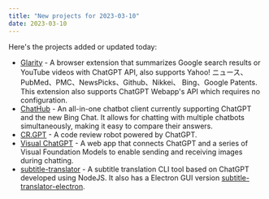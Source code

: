 ```yaml
---
title: "New projects for 2023-03-10"
date: 2023-03-10
---
```

Here's the projects added or updated today:

- [Glarity](https://glarity.app/) - A browser extension that summarizes Google search results or YouTube videos with ChatGPT API, also supports Yahoo! ニュース、PubMed、PMC、NewsPicks、Github、Nikkei、 Bing、Google Patents. This extension also supports ChatGPT Webapp's API which requires no configuration.
- [ChatHub](https://chrome.google.com/webstore/detail/chathub-all-in-one-chatbo/iaakpnchhognanibcahlpcplchdfmgma) - An all-in-one chatbot client currently supporting ChatGPT and the new Bing Chat. It allows for chatting with multiple chatbots simultaneously, making it easy to compare their answers.
- [CR.GPT](https://github.com/apps/cr-gpt) - A code review robot powered by ChatGPT.
- [Visual ChatGPT](https://github.com/microsoft/visual-chatgpt) - A web app that connects ChatGPT and a series of Visual Foundation Models to enable sending and receiving images during chatting.
- [subtitle-translator](https://github.com/gnehs/subtitle-translator) - A subtitle translation CLI tool based on ChatGPT developed using NodeJS. It also has a Electron GUI version [subtitle-translator-electron](https://github.com/gnehs/subtitle-translator-electron).
